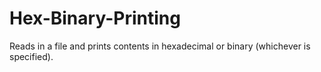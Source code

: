 # Hex-Binary-Printing
Reads in a file and prints contents in hexadecimal or binary (whichever is specified).
